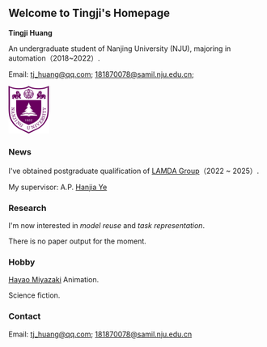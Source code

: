 ## Welcome to Tingji's Homepage

 **Tingji Huang**

 An undergraduate student of Nanjing University (NJU), majoring in automation（2018~2022）.

 Email: tj_huang@qq.com; 181870078@samil.nju.edu.cn;

 <img src=".\pic\image.png" alt="image" style="zoom:50%;" />



### News

I've obtained postgraduate qualification of [LAMDA Group](http://www.lamda.nju.edu.cn)（2022 ~ 2025）.

My supervisor: A.P. [Hanjia Ye](http://www.lamda.nju.edu.cn/yehj/)



### Research

I'm now interested in *model reuse* and *task representation*.

There is no paper output for the moment.



### Hobby

[Hayao Miyazaki](https://movie.douban.com/celebrity/1054439/) Animation.

Science fiction.



### Contact

Email: tj_huang@qq.com; 181870078@samil.nju.edu.cn
